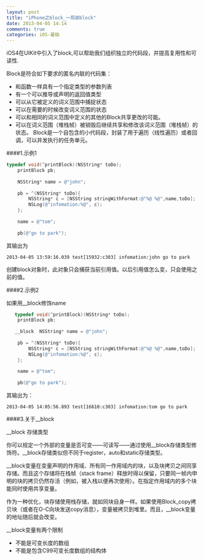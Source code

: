 ```yaml
---
layout: post
title: "iPhone之block_一局部block"
date: 2013-04-05 14:14
comments: true
categories: iOS-基础
---
```


iOS4在UIKit中引入了block,可以帮助我们组织独立的代码段，并提高复用性和可读性.

Block是符合如下要求的匿名内联的代码集：

* 和函数一样具有一个指定类型的参数列表
* 有一个可以推导或声明的返回值类型
* 可以从它被定义的词义范围中捕捉状态
* 可以在需要的时候改变词义范围的状态
* 可以和相同的词义范围中定义的其他的Block共享更改的可能。
* 可以在词义范围（堆栈帧）被销毁后继续共享和修改该词义范围（堆栈帧）的状态。
Block是一个自包含的小代码段，封装了用于遍历（线性遍历）或者回调，可以并发执行的任务单元。

####1.示例1
```objective-c
typedef void(^printBlock)(NSString* toDo);
    printBlock pb;
    
    NSString* name = @"john";
    
    pb = ^(NSString* toDo){
        NSString* c = [NSString stringWithFormat:@"%@ %@",name,toDo];
        NSLog(@"infomation:%@", c);
    };
    
    name = @"tom";
    
    pb(@"go to park");
```

其输出为

	2013-04-05 13:59:16.039 test[15932:c303] infomation:john go to park
	
创建block对象时，此对象只会捕获当前引用值。以后引用值怎么变，只会使用之前的值。

####2.示例2

如果用__block修饰name

```objective-c
   typedef void(^printBlock)(NSString* toDo);
    printBlock pb;
    
   __block  NSString* name = @"john";
    
    pb = ^(NSString* toDo){
        NSString* c = [NSString stringWithFormat:@"%@ %@",name,toDo];
        NSLog(@"infomation:%@", c);
    };
    
    name = @"tom";
    
    pb(@"go to park");
```

其输出为：

	2013-04-05 14:05:56.893 test[16610:c303] infomation:tom go to park
	
####3.关于__block

__block 存储类型

你可以规定一个外部的变量是否可变——可读写——通过使用__block存储类型修饰符。__block存储类似但不同于register，auto和static存储类型。


__block变量在变量声明的作用域、所有同一作用域内的块，以及块拷贝之间同享存储。而且这个存储将在栈帧（stack frame）释放时得以保留，只要同一帧内申明的块的拷贝仍然存活（例如，被入栈以便再次使用）。在指定作用域内的多个块能同时使用共享变量。

作为一种优化，块存储使用栈存储，就如同块自身一样。如果使用Block_copy拷贝块（或者在O-C向块发送copy消息），变量被拷贝到堆里。而且，__block变量的地址随后就会改变。

__block变量有两个限制

* 不能是可变长度的数组
* 不能是包含C99可变长度数组的结构体	